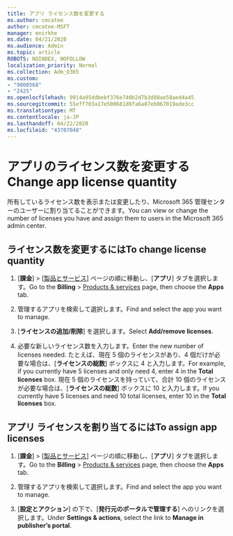 ```yaml
---
title: アプリ ライセンス数を変更する
ms.author: cmcatee
author: cmcatee-MSFT
manager: mnirkhe
ms.date: 04/21/2020
ms.audience: Admin
ms.topic: article
ROBOTS: NOINDEX, NOFOLLOW
localization_priority: Normal
ms.collection: Adm_O365
ms.custom:
- "9000568"
- "2425"
ms.openlocfilehash: 9914a95ddbebf376e740b2d7b3d88ae58aed4a45
ms.sourcegitcommit: 55eff703a17e500681d8fa6a87eb067019ade3cc
ms.translationtype: MT
ms.contentlocale: ja-JP
ms.lasthandoff: 04/22/2020
ms.locfileid: "43707048"
---
```

# <a name="change-app-license-quantity"></a><span data-ttu-id="49ec4-102">アプリのライセンス数を変更する</span><span class="sxs-lookup"><span data-stu-id="49ec4-102">Change app license quantity</span></span>

<span data-ttu-id="49ec4-103">所有しているライセンス数を表示または変更したり、Microsoft 365 管理センターのユーザーに割り当てることができます。</span><span class="sxs-lookup"><span data-stu-id="49ec4-103">You can view or change the number of licenses you have and assign them to users in the Microsoft 365 admin center.</span></span> 

## <a name="to-change-license-quantity"></a><span data-ttu-id="49ec4-104">ライセンス数を変更するには</span><span class="sxs-lookup"><span data-stu-id="49ec4-104">To change license quantity</span></span>

1. <span data-ttu-id="49ec4-105">[**課金**] > [[製品とサービス](https://go.microsoft.com/fwlink/p/?linkid=842054)] ページの順に移動し、[**アプリ**] タブを選択します。</span><span class="sxs-lookup"><span data-stu-id="49ec4-105">Go to the **Billing** > [Products & services](https://go.microsoft.com/fwlink/p/?linkid=842054) page, then choose the **Apps** tab.</span></span>

2. <span data-ttu-id="49ec4-106">管理するアプリを検索して選択します。</span><span class="sxs-lookup"><span data-stu-id="49ec4-106">Find and select the app you want to manage.</span></span>  

3. <span data-ttu-id="49ec4-107">[**ライセンスの追加/削除**] を選択します。</span><span class="sxs-lookup"><span data-stu-id="49ec4-107">Select **Add/remove licenses**.</span></span>

4. <span data-ttu-id="49ec4-108">必要な新しいライセンス数を入力します。</span><span class="sxs-lookup"><span data-stu-id="49ec4-108">Enter the new number of licenses needed.</span></span> <span data-ttu-id="49ec4-109">たとえば、現在 5 個のライセンスがあり、4 個だけが必要な場合は、[**ライセンスの総数**] ボックスに 4 と入力します。</span><span class="sxs-lookup"><span data-stu-id="49ec4-109">For example, if you currently have 5 licenses and only need 4, enter 4 in the **Total licenses** box.</span></span> <span data-ttu-id="49ec4-110">現在 5 個のライセンスを持っていて、合計 10 個のライセンスが必要な場合は、[**ライセンスの総数**] ボックスに 10 と入力します。</span><span class="sxs-lookup"><span data-stu-id="49ec4-110">If you currently have 5 licenses and need 10 total licenses, enter 10 in the **Total licenses** box.</span></span>

## <a name="to-assign-app-licenses"></a><span data-ttu-id="49ec4-111">アプリ ライセンスを割り当てるには</span><span class="sxs-lookup"><span data-stu-id="49ec4-111">To assign app licenses</span></span>

1. <span data-ttu-id="49ec4-112">[**課金**] > [[製品とサービス](https://go.microsoft.com/fwlink/p/?linkid=842054)] ページの順に移動し、[**アプリ**] タブを選択します。</span><span class="sxs-lookup"><span data-stu-id="49ec4-112">Go to the **Billing** > [Products & services](https://go.microsoft.com/fwlink/p/?linkid=842054) page, then choose the **Apps** tab.</span></span>

2. <span data-ttu-id="49ec4-113">管理するアプリを検索して選択します。</span><span class="sxs-lookup"><span data-stu-id="49ec4-113">Find and select the app you want to manage.</span></span>  

3. <span data-ttu-id="49ec4-114">[**設定とアクション**] の下で、[**発行元のポータルで管理する**] へのリンクを選択します。</span><span class="sxs-lookup"><span data-stu-id="49ec4-114">Under **Settings & actions**, select the link to **Manage in publisher’s portal**.</span></span>